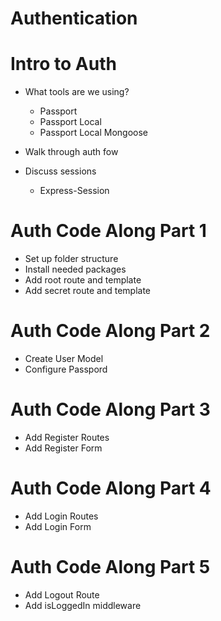# Authentication

# Intro to Auth

* What tools are we using?
    * Passport
    * Passport Local
    * Passport Local Mongoose

* Walk through auth fow
* Discuss sessions 
    * Express-Session

# Auth Code Along Part 1

* Set up folder structure
* Install needed packages
* Add root route and template
* Add secret route and template

# Auth Code Along Part 2

* Create User Model
* Configure Passpord

# Auth Code Along Part 3

* Add Register Routes
* Add Register Form

# Auth Code Along Part 4

* Add Login Routes
* Add Login Form

# Auth Code Along Part 5

* Add Logout Route
* Add isLoggedIn middleware